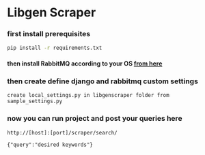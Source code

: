 # Libgen Scraper

### first install prerequisites
```bash
pip install -r requirements.txt
```

#### then install RabbitMQ according to your OS [from here](https://www.rabbitmq.com/docs/download#installation-guides)

### then create define django and rabbitmq custom settings 
    create local_settings.py in libgenscraper folder from sample_settings.py
### now you can run project and post your queries here
    http://[host]:[port]/scraper/search/

    {"query":"desired keywords"}